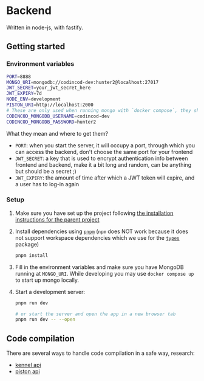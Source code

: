 # Backend

Written in node-js, with fastify.

## Getting started

### Environment variables

```bash
PORT=8888
MONGO_URI=mongodb://codincod-dev:hunter2@localhost:27017
JWT_SECRET=your_jwt_secret_here
JWT_EXPIRY=7d
NODE_ENV=development
PISTON_URI=http://localhost:2000
# These are only used when running mongo with `docker compose`, they should match user and password in MONGO_URI
CODINCOD_MONGODB_USERNAME=codincod-dev
CODINCOD_MONGODB_PASSWORD=hunter2
```

What they mean and where to get them?
<!-- TODO: create a better title or something for this section -->

- `PORT`: when you start the server, it will occupy a port, through which you can access the backend, don't choose the same port for your frontend
- `JWT_SECRET`: a key that is used to encrypt authentication info between frontend and backend, make it a bit long and random, can be anything but should be a secret ;)
- `JWT_EXPIRY`: the amount of time after which a JWT token will expire, and a user has to log-in again

### Setup

1. Make sure you have set up the project following [the installation instructions for the parent project](../README.md)

2. Install dependencies using [`pnpm`](https://github.com/pnpm/pnpm) (`npm` does NOT work because it does not support workspace dependencies which we use for the [`types`](https://github.com/JuiceMitApfelnDrin/CodinCodTypes) package)

    ```bash
    pnpm install
    ```

3. Fill in the environment variables and make sure you have MongoDB running at `MONGO_URI`. While developing you may use `docker compose up` to start up mongo locally.

4. Start a development server:

    ```bash
    pnpm run dev

    # or start the server and open the app in a new browser tab
    pnpm run dev -- --open
    ```

## Code compilation

There are several ways to handle code compilation in a safe way, research:

- [kennel api](https://github.com/melpon/wandbox/blob/master/kennel/API.md)
- [piston api](https://github.com/engineer-man/piston)
